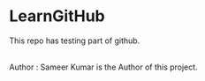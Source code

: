 # LearnGitHub
This repo has  testing part of github.

<br>
Author : Sameer Kumar is the Author of this project.
